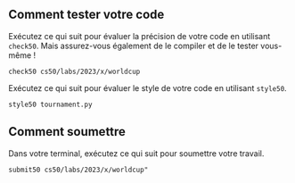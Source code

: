 Comment tester votre code
---------------------

Exécutez ce qui suit pour évaluer la précision de votre code en utilisant `check50`. Mais assurez-vous également de le compiler et de le tester vous-même !

    check50 cs50/labs/2023/x/worldcup
    

Exécutez ce qui suit pour évaluer le style de votre code en utilisant `style50`.

    style50 tournament.py
    

Comment soumettre
-------------

Dans votre terminal, exécutez ce qui suit pour soumettre votre travail.

    submit50 cs50/labs/2023/x/worldcup"